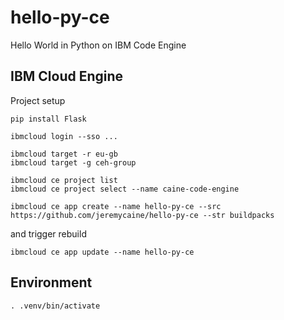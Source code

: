 # hello-py-ce
Hello World in Python on IBM Code Engine

## IBM Cloud Engine
Project setup
```
pip install Flask

ibmcloud login --sso ...

ibmcloud target -r eu-gb
ibmcloud target -g ceh-group

ibmcloud ce project list
ibmcloud ce project select --name caine-code-engine

ibmcloud ce app create --name hello-py-ce --src https://github.com/jeremycaine/hello-py-ce --str buildpacks
```
and trigger rebuild
```
ibmcloud ce app update --name hello-py-ce
```

## Environment
```
. .venv/bin/activate
```
